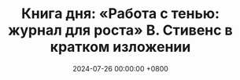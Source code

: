 ---
title: "Книга дня: «Работа с тенью: журнал для роста» В. Стивенс в кратком изложении"
description: >-
  🌓 «Работа с тенью» — интерактивный дневник, созданный для тех, кто готов заглянуть в глубины своей личности и трансформировать внутренние блоки в ресурс. Обзор книги "Работа с тенью" В. Стивенс: упражнения для самопознания и исцеления. Откройте путь к внутреннему росту!
date: 2024-07-26 00:00:00 +0800
categories: [Мышление, Конспекты-книг]
tags:
  [
    работа-с-тенью,
    виктория-стивенс,
    самопознание,
    личностный-рост,
    эмоциональное-исцеление,
    подсознание,
    осознанность,
    саморазвитие,
    психологическая-практика,
    эмоциональный-интеллект,
    внутренний-рост,
    рефлексия,
    дневник-роста,
    духовное-развитие
  ]
image: 
alt: Обложка книги Работа с тенью Виктории Стивенс
fallback:
  -
  -
---